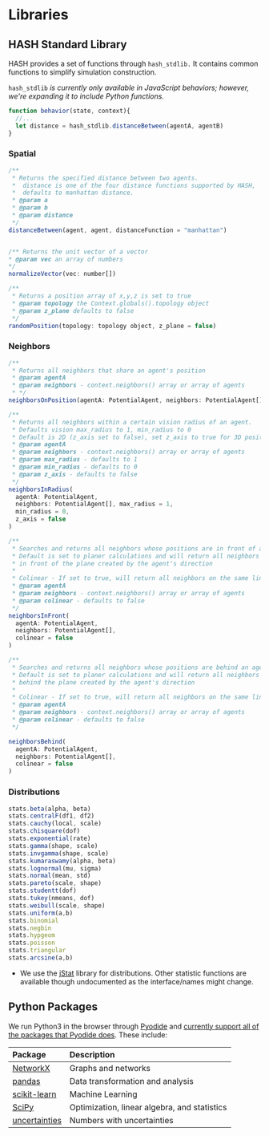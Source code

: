 # Libraries

## HASH Standard Library

HASH provides a set of functions through `hash_stdlib.` It contains common functions to simplify simulation construction.

`hash_stdlib` _is currently only available in JavaScript behaviors; however, we're expanding it to include Python functions._

```javascript
function behavior(state, context){
  //...
  let distance = hash_stdlib.distanceBetween(agentA, agentB)
}

```

### Spatial

```javascript
/**
 * Returns the specified distance between two agents.
 *  distance is one of the four distance functions supported by HASH,
 *  defaults to manhattan distance.
 * @param a
 * @param b
 * @param distance
 */
distanceBetween(agent, agent, distanceFunction = "manhattan")


/** Returns the unit vector of a vector
* @param vec an array of numbers
*/
normalizeVector(vec: number[])

/**
 * Returns a position array of x,y,z is set to true
 * @param topology the Context.globals().topology object
 * @param z_plane defaults to false
 */
randomPosition(topology: topology object, z_plane = false)
```

### Neighbors

```javascript
/**
 * Returns all neighbors that share an agent's position
 * @param agentA
 * @param neighbors - context.neighbors() array or array of agents
 * */
neighborsOnPosition(agentA: PotentialAgent, neighbors: PotentialAgent[])

/**
 * Returns all neighbors within a certain vision radius of an agent.
 * Defaults vision max_radius to 1, min_radius to 0
 * Default is 2D (z_axis set to false), set z_axis to true for 3D positions
 * @param agentA
 * @param neighbors - context.neighbors() array or array of agents
 * @param max_radius - defaults to 1
 * @param min_radius - defaults to 0
 * @param z_axis - defaults to false
 */
neighborsInRadius(
  agentA: PotentialAgent, 
  neighbors: PotentialAgent[], max_radius = 1,
  min_radius = 0,
  z_axis = false
) 

/**
 * Searches and returns all neighbors whose positions are in front of an agent.
 * Default is set to planer calculations and will return all neighbors located
 * in front of the plane created by the agent's direction
 *
 * Colinear - If set to true, will return all neighbors on the same line as agent a.
 * @param agentA
 * @param neighbors - context.neighbors() array or array of agents
 * @param colinear - defaults to false
 */
neighborsInFront(
  agentA: PotentialAgent,
  neighbors: PotentialAgent[],
  colinear = false
)

/**
 * Searches and returns all neighbors whose positions are behind an agent.
 * Default is set to planer calculations and will return all neighbors located
 * behind the plane created by the agent's direction
 *
 * Colinear - If set to true, will return all neighbors on the same line as agent a.
 * @param agentA
 * @param neighbors - context.neighbors() array or array of agents
 * @param colinear - defaults to false
 */

neighborsBehind(
  agentA: PotentialAgent,
  neighbors: PotentialAgent[],
  colinear = false
)
```

### Distributions

```javascript
stats.beta(alpha, beta)
stats.centralF(df1, df2)
stats.cauchy(local, scale)
stats.chisquare(dof)
stats.exponential(rate)
stats.gamma(shape, scale)
stats.invgamma(shape, scale)
stats.kumaraswamy(alpha, beta)
stats.lognormal(mu, sigma)
stats.normal(mean, std)
stats.pareto(scale, shape)
stats.studentt(dof) 
stats.tukey(nmeans, dof)
stats.weibull(scale, shape)
stats.uniform(a,b)
stats.binomial
stats.negbin
stats.hypgeom
stats.poisson
stats.triangular
stats.arcsine(a,b)
```

* We use the [jStat](http://jstat.github.io/distributions.html) library for distributions. Other statistic functions are available though undocumented as the interface/names might change.

## Python Packages

We run Python3 in the browser through [Pyodide](https://github.com/iodide-project/pyodide) and [currently support all of the packages that Pyodide does](https://github.com/iodide-project/pyodide/tree/master/packages). These include:

| Package | Description |
| :--- | :--- |
| [NetworkX](https://networkx.github.io/) | Graphs and networks |
| [pandas](https://pandas.pydata.org/) | Data transformation and analysis |
| [scikit-learn](https://scikit-learn.org/stable/) | Machine Learning |
| [SciPy](https://www.scipy.org/) | Optimization, linear algebra, and statistics |
| [uncertainties](https://pythonhosted.org/uncertainties/index.html) | Numbers with uncertainties  |

